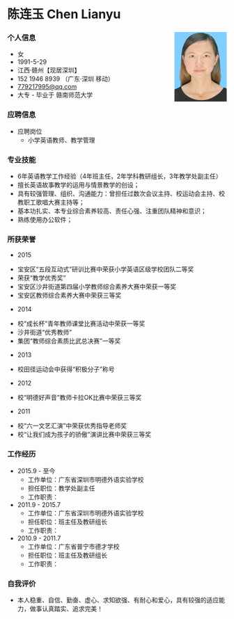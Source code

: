 # 陈连玉 Chen Lianyu

### 个人信息<img src="cly.jpg" alt="ellena" align="right">

- 女
- 1991-5-29
- 江西·赣州【现居深圳】
- 152 1946 8939  （广东·深圳 移动）
- 779217995@qq.com
- 大专 - 毕业于 赣南师范大学

### 应聘信息

- 应聘岗位
	* 小学英语教师、教学管理


### 专业技能

- 6年英语教学工作经验（4年班主任，2年学科教研组长，3年教学处副主任）
- 擅长英语故事教学的运用与情景教学的创设；
- 具有较强管理、组织、沟通能力：曾担任过数次会议主持、校运动会主持、校教职工歌唱大赛主持等；
- 基本功扎实、本专业综合素养较高、责任心强、注重团队精神和意识；
- 熟练使用办公软件；

### 所获荣誉

- 2015
 *  宝安区“五段互动式”研训比赛中荣获小学英语区级学校团队二等奖
 *  荣获“教学优秀奖”
 *  宝安区沙井街道第四届小学教师综合素养大赛中荣获一等奖
 *  宝安区教师综合素养大赛中荣获三等奖
- 2014
 *  校“成长杯”青年教师课堂比赛活动中荣获一等奖
 *  沙井街道“优秀教师”
 *  集团“教师综合素质比武总决赛”一等奖
- 2013
 *  校田径运动会中获得“积极分子”称号
- 2012
 *  校“明德好声音”教师卡拉OK比赛中荣获三等奖
- 2011
 *  校“六一文艺汇演”中荣获优秀指导老师奖
 *  校“让我们成为孩子的骄傲”演讲比赛中荣获三等奖

### 工作经历

- 2015.9 - 至今
	- 工作单位：广东省深圳市明德外语实验学校
	- 担任职位：教学处副主任
	- 工作职责：
- 2011.9 - 2015.7
	- 工作单位：广东省深圳市明德外语实验学校
	- 担任职位：班主任及教研组长
	- 工作职责：
- 2010.9 - 2011.7
	- 工作单位：广东省普宁市德才学校
	- 担任职位：班主任及教研组长
	- 工作职责：

<!-- ### 教育背景

- 2009.7 - 2013.7
 * 赣南师范大学 / 英语教育 -->

### 自我评价
- 本人稳重、自信、勤奋、虚心、求知欲强、有耐心和爱心，具有较强的适应能力，做事认真踏实、追求完美！
